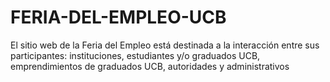 # FERIA-DEL-EMPLEO-UCB
El sitio web de la Feria del Empleo está destinada a la interacción entre sus participantes: instituciones, estudiantes y/o graduados UCB, emprendimientos de graduados UCB, autoridades y administrativos
